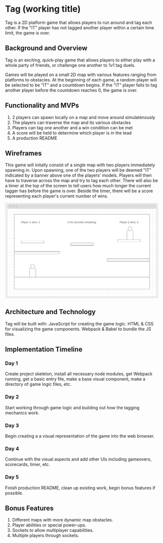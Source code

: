 # Tag (working title)
Tag is a 2D platform game that allows players to run around and tag each other.
If the "IT" player has not tagged another player within a certain time limit, the game is over.

## Background and Overview
Tag is an exciting, quick-play game that allows players to either play with a whole party of friends,
or challenge one another to 1v1 tag duels.

Games will be played on a small 2D map with various features ranging from platforms to obstacles.
At the beginning of each game, a random player will be selected to be "IT" and a countdown begins.
If the "IT" player fails to tag another player before the countdown reaches 0, the game is over.

## Functionality and MVPs
1. 2 players can spawn locally on a map and move around simulatenously
2. The players can traverse the map and its various obstacles
3. Players can tag one another and a win condition can be met
4. A score will be held to determine which player is in the lead
6. A production README

## Wireframes
This game will initally consist of a single map with two players immediately spawning in. Upon
spawning, one of the two players will be deemed "IT" indicated by a banner above one of the
players' models. Players will then have to traverse across the map and try to tag each other.
There will also be a timer at the top of the screen to tell users how much longer the current
tagger has before the game is over. Beside the timer, there will be a score representing each
player's current number of wins.

![Wireframe](./src/assets/wireframe.png)

## Architecture and Technology

Tag will be built with:
JavaScript for creating the game logic.
HTML & CSS for visualizing the game components.
Webpack & Babel to bundle the JS files.

## Implementation Timeline
### Day 1
Create project skeleton, install all necessary node modules, get Webpack running, get a basic entry file, make a base visual component, make a directory of game logic files, etc.

### Day 2
Start working through game logic and building out how the tagging mechanics work.

### Day 3
Begin creating a a visual representation of the game into the web browser.

### Day 4
Continue with the visual aspects and add other UIs including gameovers, scorecards, timer, etc.

### Day 5
Finish production README, clean up existing work, begin bonus features if possible.

## Bonus Features
1. Different maps with more dynamic map obstacles.
2. Player abilities or special power-ups.
3. Sockets to allow multiplayer capabilities.
4. Multiple players through sockets.

